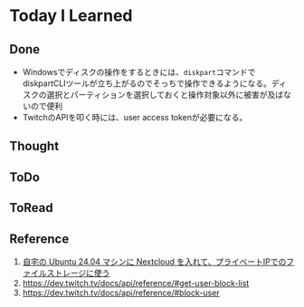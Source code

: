 # Today I Learned

## Done
- Windowsでディスクの操作をするときには、`diskpart`コマンドでdiskpartCLIツールが立ち上がるのでそっちで操作できるようになる。ディスクの選択とパーティションを選択しておくと操作対象以外に被害が及ばないので便利
- TwitchのAPIを叩く時には、user access tokenが必要になる。

## Thought

## ToDo

## ToRead

## Reference
1. [自宅の Ubuntu 24.04 マシンに Nextcloud を入れて、プライベートIPでのファイルストレージに使う](https://zenn.dev/tkmfujise/articles/2e8cf9e692e39c)
2. https://dev.twitch.tv/docs/api/reference/#get-user-block-list
3. https://dev.twitch.tv/docs/api/reference/#block-user